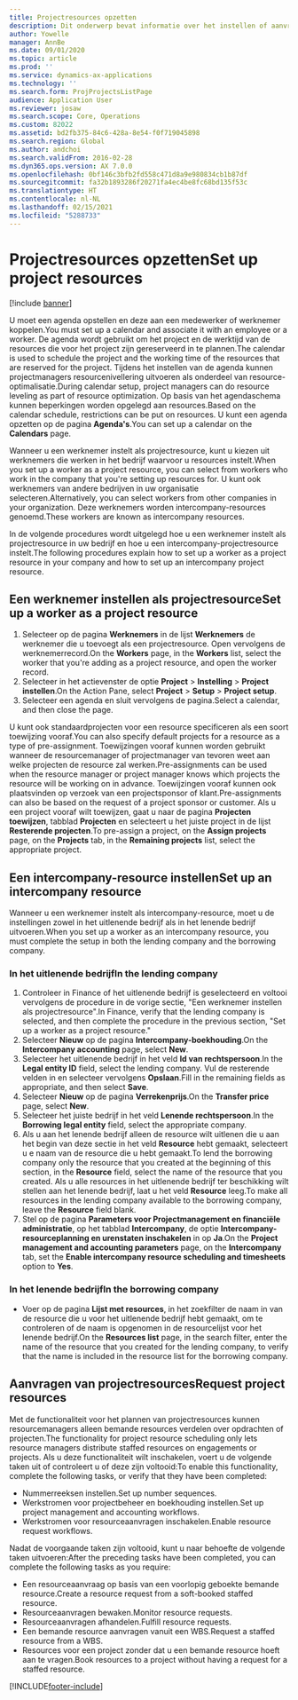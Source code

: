```yaml
---
title: Projectresources opzetten
description: Dit onderwerp bevat informatie over het instellen of aanvragen van projectresources.
author: Yowelle
manager: AnnBe
ms.date: 09/01/2020
ms.topic: article
ms.prod: ''
ms.service: dynamics-ax-applications
ms.technology: ''
ms.search.form: ProjProjectsListPage
audience: Application User
ms.reviewer: josaw
ms.search.scope: Core, Operations
ms.custom: 82022
ms.assetid: bd2fb375-84c6-428a-8e54-f0f719045898
ms.search.region: Global
ms.author: andchoi
ms.search.validFrom: 2016-02-28
ms.dyn365.ops.version: AX 7.0.0
ms.openlocfilehash: 0bf146c3bfb2fd558c471d8a9e980834cb1b87df
ms.sourcegitcommit: fa32b1893286f20271fa4ec4be8fc68bd135f53c
ms.translationtype: HT
ms.contentlocale: nl-NL
ms.lasthandoff: 02/15/2021
ms.locfileid: "5288733"
---
```

# <a name="set-up-project-resources"></a><span data-ttu-id="84135-103">Projectresources opzetten</span><span class="sxs-lookup"><span data-stu-id="84135-103">Set up project resources</span></span>

[!include [banner](../includes/banner.md)]

<span data-ttu-id="84135-104">U moet een agenda opstellen en deze aan een medewerker of werknemer koppelen.</span><span class="sxs-lookup"><span data-stu-id="84135-104">You must set up a calendar and associate it with an employee or a worker.</span></span> <span data-ttu-id="84135-105">De agenda wordt gebruikt om het project en de werktijd van de resources die voor het project zijn gereserveerd in te plannen.</span><span class="sxs-lookup"><span data-stu-id="84135-105">The calendar is used to schedule the project and the working time of the resources that are reserved for the project.</span></span> <span data-ttu-id="84135-106">Tijdens het instellen van de agenda kunnen projectmanagers resourcenivellering uitvoeren als onderdeel van resource-optimalisatie.</span><span class="sxs-lookup"><span data-stu-id="84135-106">During calendar setup, project managers can do resource leveling as part of resource optimization.</span></span> <span data-ttu-id="84135-107">Op basis van het agendaschema kunnen beperkingen worden opgelegd aan resources.</span><span class="sxs-lookup"><span data-stu-id="84135-107">Based on the calendar schedule, restrictions can be put on resources.</span></span> <span data-ttu-id="84135-108">U kunt een agenda opzetten op de pagina **Agenda's**.</span><span class="sxs-lookup"><span data-stu-id="84135-108">You can set up a calendar on the **Calendars** page.</span></span>

<span data-ttu-id="84135-109">Wanneer u een werknemer instelt als projectresource, kunt u kiezen uit werknemers die werken in het bedrijf waarvoor u resources instelt.</span><span class="sxs-lookup"><span data-stu-id="84135-109">When you set up a worker as a project resource, you can select from workers who work in the company that you're setting up resources for.</span></span> <span data-ttu-id="84135-110">U kunt ook werknemers van andere bedrijven in uw organisatie selecteren.</span><span class="sxs-lookup"><span data-stu-id="84135-110">Alternatively, you can select workers from other companies in your organization.</span></span> <span data-ttu-id="84135-111">Deze werknemers worden intercompany-resources genoemd.</span><span class="sxs-lookup"><span data-stu-id="84135-111">These workers are known as intercompany resources.</span></span>

<span data-ttu-id="84135-112">In de volgende procedures wordt uitgelegd hoe u een werknemer instelt als projectresource in uw bedrijf en hoe u een intercompany-projectresource instelt.</span><span class="sxs-lookup"><span data-stu-id="84135-112">The following procedures explain how to set up a worker as a project resource in your company and how to set up an intercompany project resource.</span></span>

## <a name="set-up-a-worker-as-a-project-resource"></a><span data-ttu-id="84135-113">Een werknemer instellen als projectresource</span><span class="sxs-lookup"><span data-stu-id="84135-113">Set up a worker as a project resource</span></span>

1. <span data-ttu-id="84135-114">Selecteer op de pagina **Werknemers** in de lijst **Werknemers** de werknemer die u toevoegt als een projectresource. Open vervolgens de werknemerrecord.</span><span class="sxs-lookup"><span data-stu-id="84135-114">On the **Workers** page, in the **Workers** list, select the worker that you're adding as a project resource, and open the worker record.</span></span>
2. <span data-ttu-id="84135-115">Selecteer in het actievenster de optie **Project** &gt; **Instelling** &gt; **Project instellen**.</span><span class="sxs-lookup"><span data-stu-id="84135-115">On the Action Pane, select **Project** &gt; **Setup** &gt; **Project setup**.</span></span>
3. <span data-ttu-id="84135-116">Selecteer een agenda en sluit vervolgens de pagina.</span><span class="sxs-lookup"><span data-stu-id="84135-116">Select a calendar, and then close the page.</span></span>

<span data-ttu-id="84135-117">U kunt ook standaardprojecten voor een resource specificeren als een soort toewijzing vooraf.</span><span class="sxs-lookup"><span data-stu-id="84135-117">You can also specify default projects for a resource as a type of pre-assignment.</span></span> <span data-ttu-id="84135-118">Toewijzingen vooraf kunnen worden gebruikt wanneer de resourcemanager of projectmanager van tevoren weet aan welke projecten de resource zal werken.</span><span class="sxs-lookup"><span data-stu-id="84135-118">Pre-assignments can be used when the resource manager or project manager knows which projects the resource will be working on in advance.</span></span> <span data-ttu-id="84135-119">Toewijzingen vooraf kunnen ook plaatsvinden op verzoek van een projectsponsor of klant.</span><span class="sxs-lookup"><span data-stu-id="84135-119">Pre-assignments can also be based on the request of a project sponsor or customer.</span></span> <span data-ttu-id="84135-120">Als u een project vooraf wilt toewijzen, gaat u naar de pagina **Projecten toewijzen**, tabblad **Projecten** en selecteert u het juiste project in de lijst **Resterende projecten**.</span><span class="sxs-lookup"><span data-stu-id="84135-120">To pre-assign a project, on the **Assign projects** page, on the **Projects** tab, in the **Remaining projects** list, select the appropriate project.</span></span>

## <a name="set-up-an-intercompany-resource"></a><span data-ttu-id="84135-121">Een intercompany-resource instellen</span><span class="sxs-lookup"><span data-stu-id="84135-121">Set up an intercompany resource</span></span>

<span data-ttu-id="84135-122">Wanneer u een werknemer instelt als intercompany-resource, moet u de instellingen zowel in het uitlenende bedrijf als in het lenende bedrijf uitvoeren.</span><span class="sxs-lookup"><span data-stu-id="84135-122">When you set up a worker as an intercompany resource, you must complete the setup in both the lending company and the borrowing company.</span></span>

### <a name="in-the-lending-company"></a><span data-ttu-id="84135-123">In het uitlenende bedrijf</span><span class="sxs-lookup"><span data-stu-id="84135-123">In the lending company</span></span>

1. <span data-ttu-id="84135-124">Controleer in Finance of het uitlenende bedrijf is geselecteerd en voltooi vervolgens de procedure in de vorige sectie, "Een werknemer instellen als projectresource".</span><span class="sxs-lookup"><span data-stu-id="84135-124">In Finance, verify that the lending company is selected, and then complete the procedure in the previous section, "Set up a worker as a project resource."</span></span>
2. <span data-ttu-id="84135-125">Selecteer **Nieuw** op de pagina **Intercompany-boekhouding**.</span><span class="sxs-lookup"><span data-stu-id="84135-125">On the **Intercompany accounting** page, select **New**.</span></span>
3. <span data-ttu-id="84135-126">Selecteer het uitlenende bedrijf in het veld **Id van rechtspersoon**.</span><span class="sxs-lookup"><span data-stu-id="84135-126">In the **Legal entity ID** field, select the lending company.</span></span> <span data-ttu-id="84135-127">Vul de resterende velden in en selecteer vervolgens **Opslaan**.</span><span class="sxs-lookup"><span data-stu-id="84135-127">Fill in the remaining fields as appropriate, and then select **Save**.</span></span>
4. <span data-ttu-id="84135-128">Selecteer **Nieuw** op de pagina **Verrekenprijs**.</span><span class="sxs-lookup"><span data-stu-id="84135-128">On the **Transfer price** page, select **New**.</span></span>
5. <span data-ttu-id="84135-129">Selecteer het juiste bedrijf in het veld **Lenende rechtspersoon**.</span><span class="sxs-lookup"><span data-stu-id="84135-129">In the **Borrowing legal entity** field, select the appropriate company.</span></span>
6. <span data-ttu-id="84135-130">Als u aan het lenende bedrijf alleen de resource wilt uitlenen die u aan het begin van deze sectie in het veld **Resource** hebt gemaakt, selecteert u e naam van de resource die u hebt gemaakt.</span><span class="sxs-lookup"><span data-stu-id="84135-130">To lend the borrowing company only the resource that you created at the beginning of this section, in the **Resource** field, select the name of the resource that you created.</span></span> <span data-ttu-id="84135-131">Als u alle resources in het uitlenende bedrijf ter beschikking wilt stellen aan het lenende bedrijf, laat u het veld **Resource** leeg.</span><span class="sxs-lookup"><span data-stu-id="84135-131">To make all resources in the lending company available to the borrowing company, leave the **Resource** field blank.</span></span>
7. <span data-ttu-id="84135-132">Stel op de pagina **Parameters voor Projectmanagement en financiële administratie**, op het tabblad **Intercompany**, de optie **Intercompany-resourceplanning en urenstaten inschakelen** in op **Ja**.</span><span class="sxs-lookup"><span data-stu-id="84135-132">On the **Project management and accounting parameters** page, on the **Intercompany** tab, set the **Enable intercompany resource scheduling and timesheets** option to **Yes**.</span></span>

### <a name="in-the-borrowing-company"></a><span data-ttu-id="84135-133">In het lenende bedrijf</span><span class="sxs-lookup"><span data-stu-id="84135-133">In the borrowing company</span></span>

- <span data-ttu-id="84135-134">Voer op de pagina **Lijst met resources**, in het zoekfilter de naam in van de resource die u voor het uitlenende bedrijf hebt gemaakt, om te controleren of de naam is opgenomen in de resourcelijst voor het lenende bedrijf.</span><span class="sxs-lookup"><span data-stu-id="84135-134">On the **Resources list** page, in the search filter, enter the name of the resource that you created for the lending company, to verify that the name is included in the resource list for the borrowing company.</span></span>

## <a name="request-project-resources"></a><span data-ttu-id="84135-135">Aanvragen van projectresources</span><span class="sxs-lookup"><span data-stu-id="84135-135">Request project resources</span></span>
<span data-ttu-id="84135-136">Met de functionaliteit voor het plannen van projectresources kunnen resourcemanagers alleen bemande resources verdelen over opdrachten of projecten.</span><span class="sxs-lookup"><span data-stu-id="84135-136">The functionality for project resource scheduling only lets resource managers distribute staffed resources on engagements or projects.</span></span> <span data-ttu-id="84135-137">Als u deze functionaliteit wilt inschakelen, voert u de volgende taken uit of controleert u of deze zijn voltooid:</span><span class="sxs-lookup"><span data-stu-id="84135-137">To enable this functionality, complete the following tasks, or verify that they have been completed:</span></span>

- <span data-ttu-id="84135-138">Nummerreeksen instellen.</span><span class="sxs-lookup"><span data-stu-id="84135-138">Set up number sequences.</span></span>
- <span data-ttu-id="84135-139">Werkstromen voor projectbeheer en boekhouding instellen.</span><span class="sxs-lookup"><span data-stu-id="84135-139">Set up project management and accounting workflows.</span></span>
- <span data-ttu-id="84135-140">Werkstromen voor resourceaanvragen inschakelen.</span><span class="sxs-lookup"><span data-stu-id="84135-140">Enable resource request workflows.</span></span>

<span data-ttu-id="84135-141">Nadat de voorgaande taken zijn voltooid, kunt u naar behoefte de volgende taken uitvoeren:</span><span class="sxs-lookup"><span data-stu-id="84135-141">After the preceding tasks have been completed, you can complete the following tasks as you require:</span></span>

- <span data-ttu-id="84135-142">Een resourceaanvraag op basis van een voorlopig geboekte bemande resource.</span><span class="sxs-lookup"><span data-stu-id="84135-142">Create a resource request from a soft-booked staffed resource.</span></span>
- <span data-ttu-id="84135-143">Resourceaanvragen bewaken.</span><span class="sxs-lookup"><span data-stu-id="84135-143">Monitor resource requests.</span></span>
- <span data-ttu-id="84135-144">Resourceaanvragen afhandelen.</span><span class="sxs-lookup"><span data-stu-id="84135-144">Fulfill resource requests.</span></span>
- <span data-ttu-id="84135-145">Een bemande resource aanvragen vanuit een WBS.</span><span class="sxs-lookup"><span data-stu-id="84135-145">Request a staffed resource from a WBS.</span></span>
- <span data-ttu-id="84135-146">Resources voor een project zonder dat u een bemande resource hoeft aan te vragen.</span><span class="sxs-lookup"><span data-stu-id="84135-146">Book resources to a project without having a request for a staffed resource.</span></span>


[!INCLUDE[footer-include](../includes/footer-banner.md)]